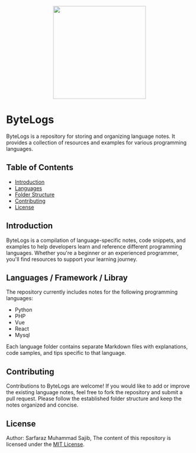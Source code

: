 <p align="center">
    <img height="250px" width="250px" src="https://i.ibb.co/dPXcLRL/Screenshot-2023-07-02-230712.png">
</p>

# ByteLogs

ByteLogs is a repository for storing and organizing language notes. It provides a collection of resources and examples for various programming languages.

## Table of Contents

- [Introduction](#introduction)
- [Languages](#languages)
- [Folder Structure](#folder-structure)
- [Contributing](#contributing)
- [License](#license)

## Introduction

ByteLogs is a compilation of language-specific notes, code snippets, and examples to help developers learn and reference different programming languages. Whether you're a beginner or an experienced programmer, you'll find resources to support your learning journey.

## Languages / Framework / Libray

The repository currently includes notes for the following programming languages:

- Python
- PHP
- Vue
- React
- Mysql

Each language folder contains separate Markdown files with explanations, code samples, and tips specific to that language.

## Contributing

Contributions to ByteLogs are welcome! If you would like to add or improve the existing language notes, feel free to fork the repository and submit a pull request. Please follow the established folder structure and keep the notes organized and concise.

## License
Author: Sarfaraz Muhammad Sajib,
The content of this repository is licensed under the [MIT License](LICENSE).
